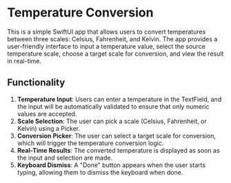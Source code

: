 # Temperature Conversion

This is a simple SwiftUI app that allows users to convert temperatures between three scales: Celsius, Fahrenheit, and Kelvin. The app provides a user-friendly interface to input a temperature value, select the source temperature scale, choose a target scale for conversion, and view the result in real-time.

## Functionality
1. __Temperature Input__: Users can enter a temperature in the TextField, and the input will be automatically validated to ensure that only numeric values are accepted.
2. __Scale Selection__: The user can pick a scale (Celsius, Fahrenheit, or Kelvin) using a Picker.
3. __Conversion Picker__: The user can select a target scale for conversion, which will trigger the temperature conversion logic.
4. __Real-Time Results__: The converted temperature is displayed as soon as the input and selection are made.
5. __Keyboard Dismiss__: A "Done" button appears when the user starts typing, allowing them to dismiss the keyboard when done.
